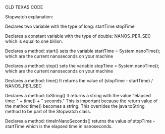OLD TEXAS CODE 

Stopwatch explanation:

Declares two variable with the type of long:
    startTime 
    stopTime

Declares a constant variable with the type of double:
    NANOS_PER_SEC which is equal to one billion.

Declares a method: start()
    sets the variable startTime = System.nanoTime(); which are the current nanoseconds on your machine

Declares a method: stop()
sets the variable stopTime = System.nanoTime(); which are the current nanoseconds on your machine

Declares a method: time()
    It returns the value of (stopTime - startTime) / NANOS_PER_SEC

Declares a method: toString()
    It returns a string with the value "elapsed time: " + time() + " seconds."
    This is important because the return value of the method time() becomes a string.
    This overrides the java toString method to be part of the Stopwatch class. 

Declares a method: timeInNanoSeconds()
    returns the value of stopTime - startTime which is the elapsed time in nanoseconds.
